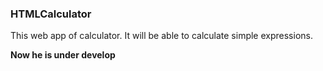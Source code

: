 ### HTMLCalculator
This web app of calculator. It will be able to calculate simple expressions.

<strong>Now he is under develop</strong>

